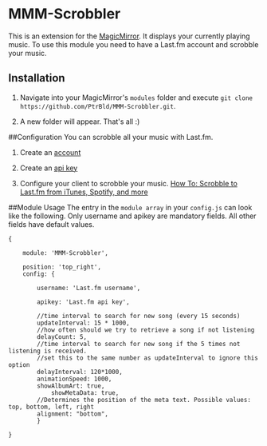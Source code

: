 # MMM-Scrobbler
This is an extension for the [MagicMirror](https://github.com/MichMich/MagicMirror). It displays your currently playing music. To use this module you need to have a Last.fm account and scrobble your music.

## Installation

1. Navigate into your MagicMirror's `modules` folder and execute `git clone https://github.com/PtrBld/MMM-Scrobbler.git`.

2. A new folder will appear. That's all :)

##Configuration
You can scrobble all your music with Last.fm.

1. Create an [account](https://secure.last.fm/de/join)

2. Create an [api key](http://www.last.fm/api/account/create)

3. Configure your client to scrobble your music. [How To: Scrobble to Last.fm from iTunes, Spotify, and more](http://www.cnet.com/how-to/how-to-scrobble-to-last-fm-from-itunes-spotify-and-more/)

##Module Usage
The entry in the `module array` in your `config.js` can look like the following. Only username and apikey are mandatory fields. All other fields have default values.

```
{
			
	module: 'MMM-Scrobbler',
	
	position: 'top_right',
	config: {

		username: 'Last.fm username',
	
		apikey: 'Last.fm api key',
	
		//time interval to search for new song (every 15 seconds)
		updateInterval: 15 * 1000,
		//how often should we try to retrieve a song if not listening
		delayCount: 5,
		//time interval to search for new song if the 5 times not listening is received.
		//set this to the same number as updateInterval to ignore this option	
		delayInterval: 120*1000,
		animationSpeed: 1000,
		showAlbumArt: true,
	    	showMetaData: true,
		//Determines the position of the meta text. Possible values: top, bottom, left, right
		alignment: "bottom", 
		}
	
}
